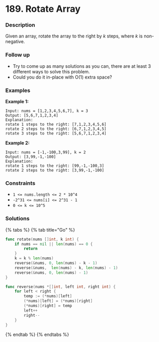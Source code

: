 # 189. Rotate Array

### Description

Given an array, rotate the array to the right by _k_ steps, where _k_ is non-negative.

### **Follow up**

* Try to come up as many solutions as you can, there are at least 3 different ways to solve this problem.
* Could you do it in-place with O\(1\) extra space?

### Examples

**Example 1:**

```text
Input: nums = [1,2,3,4,5,6,7], k = 3
Output: [5,6,7,1,2,3,4]
Explanation:
rotate 1 steps to the right: [7,1,2,3,4,5,6]
rotate 2 steps to the right: [6,7,1,2,3,4,5]
rotate 3 steps to the right: [5,6,7,1,2,3,4]
```

**Example 2:**

```text
Input: nums = [-1,-100,3,99], k = 2
Output: [3,99,-1,-100]
Explanation: 
rotate 1 steps to the right: [99,-1,-100,3]
rotate 2 steps to the right: [3,99,-1,-100]
```

### **Constraints**

* `1 <= nums.length <= 2 * 10^4`
* `-2^31 <= nums[i] <= 2^31 - 1`
* `0 <= k <= 10^5`

### Solutions

{% tabs %}
{% tab title="Go" %}
```go
func rotate(nums []int, k int) {
	if nums == nil || len(nums) == 0 {
		return
	}
	k = k % len(nums)
	reverse(&nums, 0, len(nums) - k - 1)
	reverse(&nums,  len(nums) - k, len(nums) - 1)
	reverse(&nums, 0, len(nums) - 1)
}

func reverse(nums *[]int, left int, right int) {
	for left < right {
		temp := (*nums)[left]
		(*nums)[left] = (*nums)[right]
		(*nums)[right] = temp
		left++
		right--
	}
}
```
{% endtab %}
{% endtabs %}

